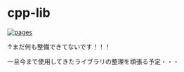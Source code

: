 # cpp-lib

[![pages](https://img.shields.io/badge/pages-GitHub%20Pages-blue)](https://kkt89.github.io/cpp-lib/)

↑まだ何も整備できてないです！！！

一旦今まで使用してきたライブラリの整理を頑張る予定・・・
